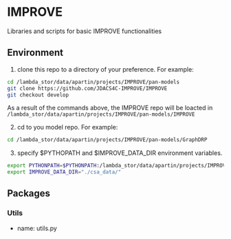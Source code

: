 # IMPROVE
Libraries and scripts for basic IMPROVE functionalities 

## Environment
1. clone this repo to a directory of your preference. For example:
```bash
cd /lambda_stor/data/apartin/projects/IMPROVE/pan-models
git clone https://github.com/JDACS4C-IMPROVE/IMPROVE
git checkout develop
```
As a result of the commands above, the IMPROVE repo will be loacted in `/lambda_stor/data/apartin/projects/IMPROVE/pan-models/IMPROVE`

2. cd to you model repo. For example:
```bash
cd /lambda_stor/data/apartin/projects/IMPROVE/pan-models/GraphDRP
```

3. specify $PYTHOPATH and $IMPROVE_DATA_DIR environment variables.
```bash
export PYTHONPATH=$PYTHONPATH:/lambda_stor/data/apartin/projects/IMPROVE/pan-models/IMPROVE
export IMPROVE_DATA_DIR="./csa_data/"
```

## Packages

### Utils

- name: utils.py
